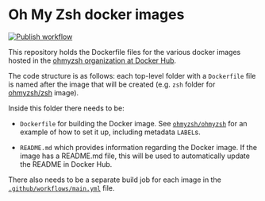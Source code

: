 # Oh My Zsh docker images

[![Publish workflow](https://github.com/ohmyzsh/docker/actions/workflows/main.yml/badge.svg)](https://github.com/ohmyzsh/docker/actions/workflows/main.yml)

This repository holds the Dockerfile files for the various docker images hosted in the
[ohmyzsh organization at Docker Hub](https://hub.docker.com/u/ohmyzsh).

The code structure is as follows: each top-level folder with a `Dockerfile` file is named after
the image that will be created (e.g. `zsh` folder for [ohmyzsh/zsh](https://hub.docker.com/r/ohmyzsh/zsh)
image).

Inside this folder there needs to be:

- `Dockerfile` for building the Docker image. See [`ohmyzsh/ohmyzsh`](ohmyzsh/Dockerfile) for
  an example of how to set it up, including metadata `LABEL`s.

- `README.md` which provides information regarding the Docker image. If the image has a README.md
  file, this will be used to automatically update the README in Docker Hub.

There also needs to be a separate build job for each image in the [`.github/workflows/main.yml`](https://github.com/ohmyzsh/docker/actions/workflows/main.yml) file.
